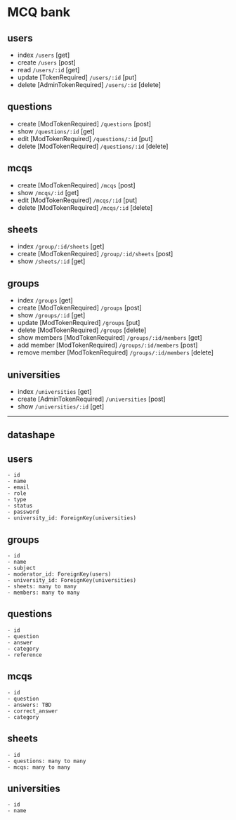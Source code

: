 # MCQ bank

## users

- index `/users` [get]
- create `/users` [post]
- read `/users/:id` [get]
- update [TokenRequired] `/users/:id` [put]
- delete [AdminTokenRequired] `/users/:id` [delete]

## questions

- create [ModTokenRequired] `/questions` [post]
- show `/questions/:id` [get]
- edit [ModTokenRequired] `/questions/:id` [put]
- delete [ModTokenRequired] `/questions/:id` [delete]

## mcqs

- create [ModTokenRequired] `/mcqs` [post]
- show `/mcqs/:id` [get]
- edit [ModTokenRequired] `/mcqs/:id` [put]
- delete [ModTokenRequired] `/mcqs/:id` [delete]

## sheets

- index `/group/:id/sheets` [get]
- create [ModTokenRequired] `/group/:id/sheets` [post]
- show `/sheets/:id` [get]

## groups

- index `/groups` [get]
- create [ModTokenRequired] `/groups` [post]
- show `/groups/:id` [get]
- update [ModTokenRequired] `/groups` [put]
- delete [ModTokenRequired] `/groups` [delete]
- show members [ModTokenRequired] `/groups/:id/members` [get]
- add member [ModTokenRequired] `/groups/:id/members` [post]
- remove member [ModTokenRequired] `/groups/:id/members` [delete]

## universities

- index `/universities` [get]
- create [AdminTokenRequired] `/universities` [post]
- show `/universities/:id` [get]

---

<!-- datashape is a rough representation of data in database. They aren't necessarily one to one with tables -->

## datashape

## users

    - id
    - name
    - email
    - role
    - type
    - status
    - password
    - university_id: ForeignKey(universities)

## groups

    - id
    - name
    - subject
    - moderator_id: ForeignKey(users)
    - university_id: ForeignKey(universities)
    - sheets: many to many
    - members: many to many

## questions

    - id
    - question
    - answer
    - category
    - reference

## mcqs

    - id
    - question
    - answers: TBD
    - correct_answer
    - category

<!-- datashape for any pdf including sheets and references -->

## sheets

    - id
    - questions: many to many
    - mcqs: many to many

## universities

    - id
    - name
